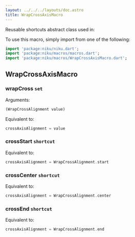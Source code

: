 ```yaml
---
layout: ../../../layouts/doc.astro
title: WrapCrossAxisMacro
---
```

Reusable shortcuts abstract class used in:


To use this macro, simply import from one of the following:
```dart
import 'package:niku/niku.dart';
import 'package:niku/macros/macros.dart';
import 'package:niku/macros/WrapCrossAxisMacro.dart';
```
## WrapCrossAxisMacro

### wrapCross `set`

Arguments:
```dart
(WrapCrossAlignment value) 
```

Equivalent to:
```dart
crossAxisAlignment = value
```

### crossStart `shortcut`

Equivalent to:
```dart
crossAxisAlignment = WrapCrossAlignment.start
```

### crossCenter `shortcut`

Equivalent to:
```dart
crossAxisAlignment = WrapCrossAlignment.center
```

### crossEnd `shortcut`

Equivalent to:
```dart
crossAxisAlignment = WrapCrossAlignment.end
```

